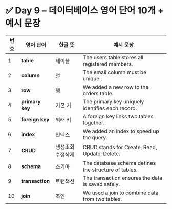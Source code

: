 # ✅ Day 9 – 데이터베이스 영어 단어 10개 + 예시 문장

| 번호 | 영어 단어       | 한글 뜻          | 예시 문장                                            |
| ---- | --------------- | ---------------- | ---------------------------------------------------- |
| 1    | **table**       | 테이블           | The users table stores all registered members.       |
| 2    | **column**      | 열               | The email column must be unique.                     |
| 3    | **row**         | 행               | We added a new row to the orders table.              |
| 4    | **primary key** | 기본 키          | The primary key uniquely identifies each record.     |
| 5    | **foreign key** | 외래 키          | A foreign key links two tables together.             |
| 6    | **index**       | 인덱스           | We added an index to speed up the query.             |
| 7    | **CRUD**        | 생성조회수정삭제 | CRUD stands for Create, Read, Update, Delete.        |
| 8    | **schema**      | 스키마           | The database schema defines the structure of tables. |
| 9    | **transaction** | 트랜잭션         | The transaction ensures the data is saved safely.    |
| 10   | **join**        | 조인             | We used a join to combine data from two tables.      |
